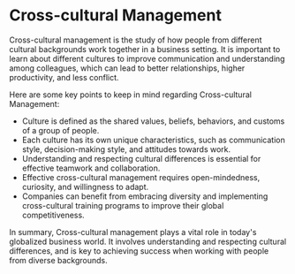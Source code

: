 # Cross-cultural Management

Cross-cultural management is the study of how people from different cultural backgrounds work together in a business setting. It is important to learn about different cultures to improve communication and understanding among colleagues, which can lead to better relationships, higher productivity, and less conflict. 

Here are some key points to keep in mind regarding Cross-cultural Management:

* Culture is defined as the shared values, beliefs, behaviors, and customs of a group of people.
* Each culture has its own unique characteristics, such as communication style, decision-making style, and attitudes towards work.
* Understanding and respecting cultural differences is essential for effective teamwork and collaboration.
* Effective cross-cultural management requires open-mindedness, curiosity, and willingness to adapt.
* Companies can benefit from embracing diversity and implementing cross-cultural training programs to improve their global competitiveness. 

In summary, Cross-cultural management plays a vital role in today's globalized business world. It involves understanding and respecting cultural differences, and is key to achieving success when working with people from diverse backgrounds.
